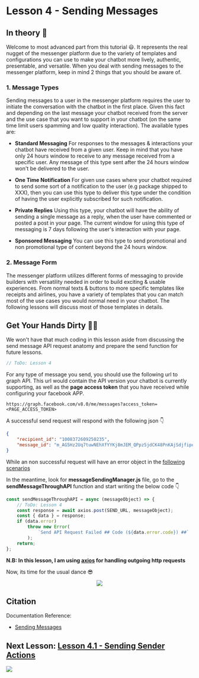 # Lesson 4 - Sending Messages

## In theory 📖

Welcome to most advanced part from this tutorial 😃. It represents the real nugget of the messenger platform due to the variety of templates and configurations you can use to make your chatbot more lively, authentic, presentable, and versatile. When you deal with sending messages to the messenger platform, keep in mind 2 things that you should be aware of.

### 1. Message Types

Sending messages to a user in the messenger platform requires the user to initiate the conversation with the chatbot in the first place. Given this fact and depending on the last message your chatbot received from the server and the use case that you want to support in your chatbot (on the same time limit users spamming and low quality interaction). The available types are:

-   **Standard Messaging** For responses to the messages & interactions your chatbot have received from a given user. Keep in mind that you have only 24 hours window to receive to any message received from a specific user. Any message of this type sent after the 24 hours window won't be delivered to the user.

-   **One Time Notification** For given use cases where your chatbot required to send some sort of a notification to the user (e.g package shipped to XXX), then you can use this type to deliver this type under the condition of having the user explicitly subscribed for such notification.

-   **Private Replies** Using this type, your chatbot will have the ability of sending a single message as a reply, when the user have commented or posted a post in your page. The current window for using this type of messaging is 7 days following the user's interaction with your page.

-   **Sponsored Messaging** You can use this type to send promotional and non promotional type of content beyond the 24 hours window.

### 2. Message Form

The messenger platform utilizes different forms of messaging to provide builders with versatility needed in order to build exciting & usable experiences. From normal texts & buttons to more specific templates like receipts and airlines, you have a variety of templates that you can match most of the use cases you would normal need in your chatbot. The following lessons will discuss most of those templates in details.

## Get Your Hands Dirty 👩‍💻

We won't have that much coding in this lesson aside from discussing the send message API request anatomy and prepare the send function for future lessons.

```javascript
// ToDo: Lesson 4
```

For any type of message you send, you should use the following url to graph API. This url would contain the API version your chatbot is currently supporting, as well as the **page access token** that you have received while configuring your facebook APP.

```
https://graph.facebook.com/v8.0/me/messages?access_token=<PAGE_ACCESS_TOKEN>
```

A successful send request will respond with the following json 👇

```json
{
    "recipient_id": "1008372609250235",
    "message_id": "m_AG5Hz2Uq7tuwNEhXfYYKj8mJEM_QPpz5jdCK48PnKAjSdjfipqxqMvK8ma6AC8fplwlqLP_5cgXIbu7I3rBN0P"
}
```

While an non successful request will have an error object in the [following scenarios](https://developers.facebook.com/docs/messenger-platform/reference/send-api/error-codes)

In the meantime, look for **messageSendingManager.js** file, go to the **sendMessageThroughAPI** function and start writing the below code 👇

```javascript
const sendMessageThroughAPI = async (messageObject) => {
    // ToDo: Lesson 4
    const response = await axios.post(SEND_URL, messageObject);
    const { data } = response;
    if (data.error)
        throw new Error(
            `Send API Request Failed ## Code (${data.error.code}) ##`
        );
    return;
};
```

**N.B: In this lesson, I am using [axios](https://github.com/axios/axios) for handling outgoing http requests**

Now, its time for the usual dance 😎

<p align="center">
  <img src="https://media.giphy.com/media/f8c2Hbv4lajIbJJQyi/giphy.gif" />
</p>

## Citation

Documentation Reference:

-   [Sending Messages](https://developers.facebook.com/docs/messenger-platform/send-messages)

## Next Lesson: [Lesson 4.1 - Sending Sender Actions](Lesson_4_1.md)

[<img src="https://img.shields.io/badge/@_mluay%20-%231DA1F2.svg?&style=for-the-badge&logo=Twitter&logoColor=white"/>](https://twitter.com/_mluay)
